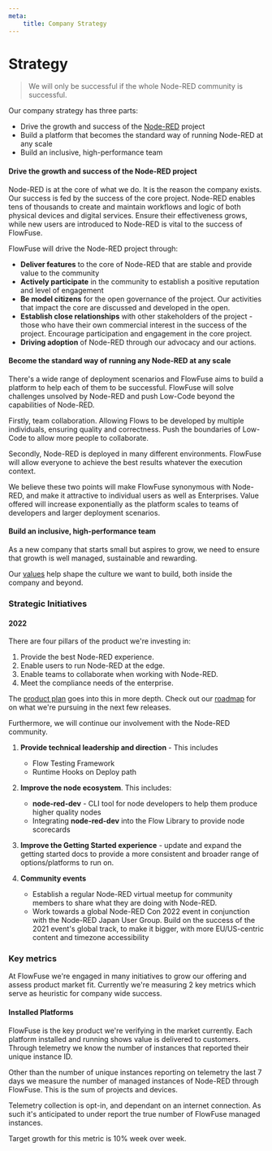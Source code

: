 ```yaml
---
meta:
    title: Company Strategy
---
```


# Strategy

> We will only be successful if the whole Node-RED community is successful.

Our company strategy has three parts:

 - Drive the growth and success of the [Node-RED](https://nodered.org) project
 - Build a platform that becomes the standard way of running Node-RED at any scale
 - Build an inclusive, high-performance team

#### Drive the growth and success of the Node-RED project

Node-RED is at the core of what we do. It is the reason the company exists. Our
success is fed by the success of the core project. Node-RED enables tens of
thousands to create and maintain workflows and logic of both physical devices
and digital services. Ensure their effectiveness grows, while new users are
introduced to Node-RED is vital to the success of FlowFuse.

FlowFuse will drive the Node-RED project through:

 - **Deliver features** to the core of Node-RED that are stable and provide value to the community
 - **Actively participate** in the community to establish a positive reputation and level of engagement
 - **Be model citizens** for the open governance of the project. Our activities that impact the core are discussed and developed in the open.
 - **Establish close relationships** with other stakeholders of the project - those who have their own commercial interest in the success of the project. Encourage participation and engagement in the core project.
 - **Driving adoption** of Node-RED through our advocacy and our actions.

#### Become the standard way of running any Node-RED at any scale

There's a wide range of deployment scenarios and FlowFuse aims to build a
platform to help each of them to be successful. FlowFuse will solve challenges
unsolved by Node-RED and push Low-Code beyond the capabilities of Node-RED.

Firstly, team collaboration. Allowing Flows to be developed by multiple
individuals, ensuring quality and correctness. Push the boundaries of Low-Code
to allow more people to collaborate.

Secondly, Node-RED is deployed in many different environments. FlowFuse will allow
everyone to achieve the best results whatever the execution context.

We believe these two points will make FlowFuse synonymous with Node-RED, and
make it attractive to individual users as well as Enterprises. Value offered
will increase exponentially as the platform scales to teams of developers and
larger deployment scenarios.

#### Build an inclusive, high-performance team

As a new company that starts small but aspires to grow, we need to ensure that growth is well managed, sustainable and rewarding.

Our [values](./values) help shape the culture we want to build, both inside the company and beyond.

### Strategic Initiatives

#### 2022

There are four pillars of the product we're investing in:
1. Provide the best Node-RED experience.
1. Enable users to run Node-RED at the edge.
1. Enable teams to collaborate when working with Node-RED.
1. Meet the compliance needs of the enterprise.

The [product plan](../product/plan.md) goes into this in more depth.
Check out our [roadmap](/product/roadmap/) for on what we're pursuing in the next few releases.

Furthermore, we will continue our involvement with the Node-RED community.


1. **Provide technical leadership and direction** - This includes
    - Flow Testing Framework
    - Runtime Hooks on Deploy path

2. **Improve the node ecosystem**. This includes:
    - **node-red-dev** - CLI tool for node developers to help them produce higher quality nodes
    - Integrating **node-red-dev** into the Flow Library to provide node scorecards

3. **Improve the Getting Started experience** - update and expand the getting started docs to provide a more consistent and broader range of options/platforms to run on.

4. **Community events**
    - Establish a regular Node-RED virtual meetup for community members to share what they are doing with Node-RED.
    - Work towards a global Node-RED Con 2022 event in conjunction with the Node-RED Japan User Group. Build on the success of the 2021 event's global track, to make it bigger, with more EU/US-centric content and timezone accessibility

### Key metrics

At FlowFuse we're engaged in many initiatives to grow our offering and assess
product market fit. Currently we're measuring 2 key metrics which serve as
heuristic for company wide success.

#### Installed Platforms

FlowFuse is the key product we're verifying in the market currently. Each
platform installed and running shows value is delivered to customers. Through
telemetry we know the number of instances that reported their unique instance ID.

Other than the number of unique instances reporting on telemetry the last 7 days
we measure the number of managed instances of Node-RED through FlowFuse. This
is the sum of projects and devices.

Telemetry collection is opt-in, and dependant on an internet connection. As such
it's anticipated to under report the true number of FlowFuse managed instances.

Target growth for this metric is 10% week over week.
